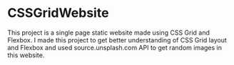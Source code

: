 # CSSGridWebsite
This project is a single page static website made using CSS Grid and Flexbox.
I made this project to get better understanding of CSS Grid layout and Flexbox and 
used source.unsplash.com API to get random images in this website.
